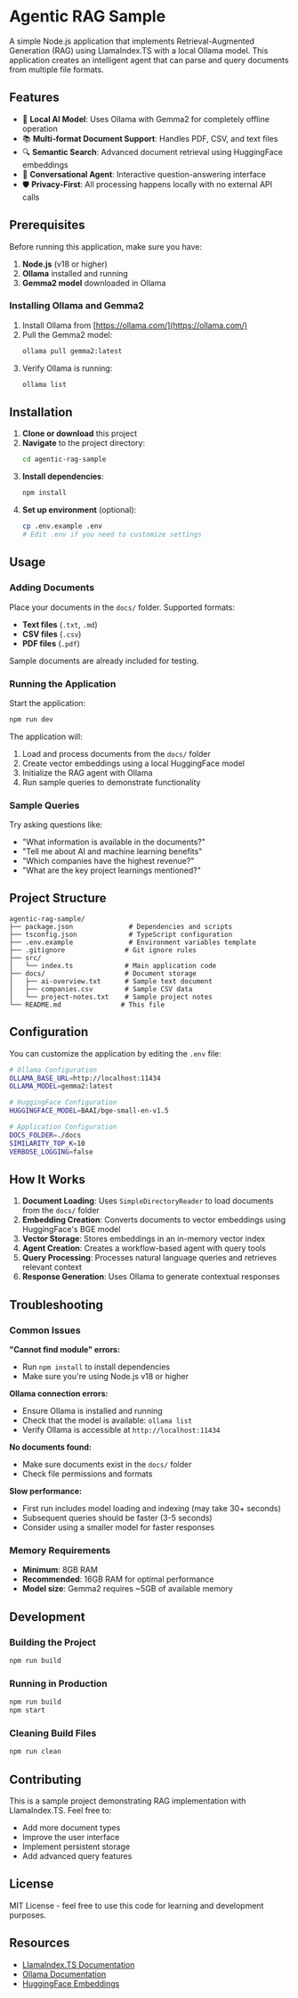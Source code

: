# Agentic RAG Sample

A simple Node.js application that implements Retrieval-Augmented Generation (RAG) using LlamaIndex.TS with a local Ollama model. This application creates an intelligent agent that can parse and query documents from multiple file formats.

## Features

- 🤖 **Local AI Model**: Uses Ollama with Gemma2 for completely offline operation
- 📚 **Multi-format Document Support**: Handles PDF, CSV, and text files
- 🔍 **Semantic Search**: Advanced document retrieval using HuggingFace embeddings
- 💬 **Conversational Agent**: Interactive question-answering interface
- 🛡️ **Privacy-First**: All processing happens locally with no external API calls

## Prerequisites

Before running this application, make sure you have:

1. **Node.js** (v18 or higher)
2. **Ollama** installed and running
3. **Gemma2 model** downloaded in Ollama

### Installing Ollama and Gemma2

1. Install Ollama from [https://ollama.com/](https://ollama.com/)
2. Pull the Gemma2 model:
   ```bash
   ollama pull gemma2:latest
   ```
3. Verify Ollama is running:
   ```bash
   ollama list
   ```

## Installation

1. **Clone or download** this project
2. **Navigate** to the project directory:
   ```bash
   cd agentic-rag-sample
   ```
3. **Install dependencies**:
   ```bash
   npm install
   ```
4. **Set up environment** (optional):
   ```bash
   cp .env.example .env
   # Edit .env if you need to customize settings
   ```

## Usage

### Adding Documents

Place your documents in the `docs/` folder. Supported formats:
- **Text files** (`.txt`, `.md`)
- **CSV files** (`.csv`)
- **PDF files** (`.pdf`)

Sample documents are already included for testing.

### Running the Application

Start the application:
```bash
npm run dev
```

The application will:
1. Load and process documents from the `docs/` folder
2. Create vector embeddings using a local HuggingFace model
3. Initialize the RAG agent with Ollama
4. Run sample queries to demonstrate functionality

### Sample Queries

Try asking questions like:
- "What information is available in the documents?"
- "Tell me about AI and machine learning benefits"
- "Which companies have the highest revenue?"
- "What are the key project learnings mentioned?"

## Project Structure

```
agentic-rag-sample/
├── package.json              # Dependencies and scripts
├── tsconfig.json             # TypeScript configuration
├── .env.example              # Environment variables template
├── .gitignore               # Git ignore rules
├── src/
│   └── index.ts             # Main application code
├── docs/                    # Document storage
│   ├── ai-overview.txt      # Sample text document
│   ├── companies.csv        # Sample CSV data
│   └── project-notes.txt    # Sample project notes
└── README.md               # This file
```

## Configuration

You can customize the application by editing the `.env` file:

```bash
# Ollama Configuration
OLLAMA_BASE_URL=http://localhost:11434
OLLAMA_MODEL=gemma2:latest

# HuggingFace Configuration  
HUGGINGFACE_MODEL=BAAI/bge-small-en-v1.5

# Application Configuration
DOCS_FOLDER=./docs
SIMILARITY_TOP_K=10
VERBOSE_LOGGING=false
```

## How It Works

1. **Document Loading**: Uses `SimpleDirectoryReader` to load documents from the `docs/` folder
2. **Embedding Creation**: Converts documents to vector embeddings using HuggingFace's BGE model
3. **Vector Storage**: Stores embeddings in an in-memory vector index
4. **Agent Creation**: Creates a workflow-based agent with query tools
5. **Query Processing**: Processes natural language queries and retrieves relevant context
6. **Response Generation**: Uses Ollama to generate contextual responses

## Troubleshooting

### Common Issues

**"Cannot find module" errors:**
- Run `npm install` to install dependencies
- Make sure you're using Node.js v18 or higher

**Ollama connection errors:**
- Ensure Ollama is installed and running
- Check that the model is available: `ollama list`
- Verify Ollama is accessible at `http://localhost:11434`

**No documents found:**
- Make sure documents exist in the `docs/` folder
- Check file permissions and formats

**Slow performance:**
- First run includes model loading and indexing (may take 30+ seconds)
- Subsequent queries should be faster (3-5 seconds)
- Consider using a smaller model for faster responses

### Memory Requirements

- **Minimum**: 8GB RAM
- **Recommended**: 16GB RAM for optimal performance
- **Model size**: Gemma2 requires ~5GB of available memory

## Development

### Building the Project
```bash
npm run build
```

### Running in Production
```bash
npm run build
npm start
```

### Cleaning Build Files
```bash
npm run clean
```

## Contributing

This is a sample project demonstrating RAG implementation with LlamaIndex.TS. Feel free to:
- Add more document types
- Improve the user interface
- Implement persistent storage
- Add advanced query features

## License

MIT License - feel free to use this code for learning and development purposes.

## Resources

- [LlamaIndex.TS Documentation](https://ts.llamaindex.ai/)
- [Ollama Documentation](https://ollama.com/)
- [HuggingFace Embeddings](https://huggingface.co/BAAI/bge-small-en-v1.5)
